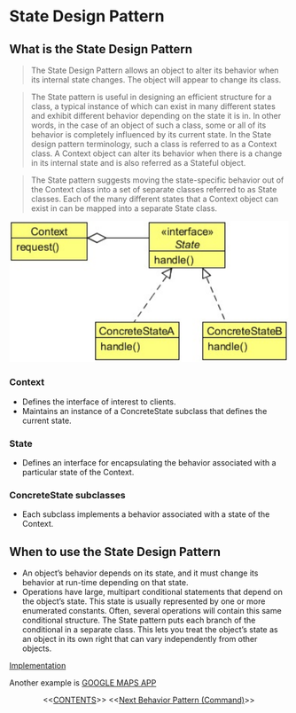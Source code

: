 #   State Design Pattern


##  What is the State Design Pattern
>   The State Design Pattern allows an object to alter its behavior when its internal state changes. The object will appear to change
    its class.

>   The State pattern is useful in designing an efficient structure for a class, a typical instance of which can exist in many different
    states and exhibit different behavior depending on the state it is in. In other words, in the case of an object of such a class, some
    or all of its behavior is completely influenced by its current state. In the State design pattern terminology, such a class is referred
    to as a Context class. A Context object can alter its behavior when there is a change in its internal state and is also referred
    as a Stateful object.
    
>   The State pattern suggests moving the state-specific behavior out of the Context class into a set of separate classes referred to as State classes. Each of the many different states that a Context object can exist in can be mapped into a separate State class. 
    
![UML diagram](https://github.com/11andrew1991/design_patterns/blob/master/State/img/state.PNG)


### Context
-   Defines the interface of interest to clients.
-   Maintains an instance of a ConcreteState subclass that defines the current state.

### State
-   Defines an interface for encapsulating the behavior associated with a particular state of the Context.

### ConcreteState subclasses
-   Each subclass implements a behavior associated with a state of the Context.


##  When to use the State Design Pattern
-   An object’s behavior depends on its state, and it must change its behavior at run-time depending on that state.
-   Operations have large, multipart conditional statements that depend on the object’s state. This state is usually represented by
    one or more enumerated constants. Often, several operations will contain this same conditional structure. The State pattern
    puts each branch of the conditional in a separate class. This lets you treat the object’s state as an object in its own right that can
    vary independently from other objects.
    
    
[Implementation](https://github.com/11andrew1991/design_patterns/tree/master/State/app/)

Another example is [GOOGLE MAPS APP](https://www.google.ro/maps/@46.7686526,23.61344,15z?hl=ro)


<p align="center">
  <<<a href="https://github.com/11andrew1991/design_patterns#design-patterns">CONTENTS</a>>>
  <<<a href="https://github.com/11andrew1991/design_patterns/tree/master/Command#command-design-pattern">Next Behavior Pattern (Command)</a>>>
</p>